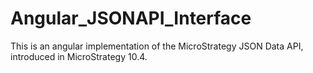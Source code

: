 # Angular_JSONAPI_Interface
This is an angular implementation of the MicroStrategy JSON Data API, introduced in MicroStrategy 10.4.
